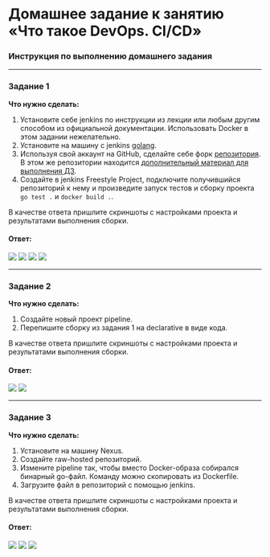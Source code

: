 # Домашнее задание к занятию «Что такое DevOps. СI/СD»

### Инструкция по выполнению домашнего задания

---

### Задание 1

**Что нужно сделать:**

1. Установите себе jenkins по инструкции из лекции или любым другим способом из официальной документации. Использовать Docker в этом задании нежелательно.
2. Установите на машину с jenkins [golang](https://golang.org/doc/install).
3. Используя свой аккаунт на GitHub, сделайте себе форк [репозитория](https://github.com/netology-code/sdvps-materials.git). В этом же репозитории находится [дополнительный материал для выполнения ДЗ](https://github.com/netology-code/sdvps-materials/blob/main/CICD/8.2-hw.md).
3. Создайте в jenkins Freestyle Project, подключите получившийся репозиторий к нему и произведите запуск тестов и сборку проекта ```go test .``` и  ```docker build .```.

В качестве ответа пришлите скриншоты с настройками проекта и результатами выполнения сборки.

#### Ответ:

![](https://github.com/qqb8/hw-netology/blob/main/8.2.%20screen11.png)
![](https://github.com/qqb8/hw-netology/blob/main/8.2.%20screen12.png)
![](https://github.com/qqb8/hw-netology/blob/main/8.2.%20screen13.png)
![](https://github.com/qqb8/hw-netology/blob/main/8.2.%20screen14.png)

---

### Задание 2

**Что нужно сделать:**

1. Создайте новый проект pipeline.
2. Перепишите сборку из задания 1 на declarative в виде кода.

В качестве ответа пришлите скриншоты с настройками проекта и результатами выполнения сборки.

#### Ответ:

![](https://github.com/qqb8/hw-netology/blob/main/8.2.%20screen21.png)
![](https://github.com/qqb8/hw-netology/blob/main/8.2.%20screen22.png)

---

### Задание 3

**Что нужно сделать:**

1. Установите на машину Nexus.
1. Создайте raw-hosted репозиторий.
1. Измените pipeline так, чтобы вместо Docker-образа собирался бинарный go-файл. Команду можно скопировать из Dockerfile.
1. Загрузите файл в репозиторий с помощью jenkins.

В качестве ответа пришлите скриншоты с настройками проекта и результатами выполнения сборки.

#### Ответ:

![](https://github.com/qqb8/hw-netology/blob/main/8.2.%20screen31.png)
![](https://github.com/qqb8/hw-netology/blob/main/8.2.%20screen32.png)
![](https://github.com/qqb8/hw-netology/blob/main/8.2.%20screen33.png)